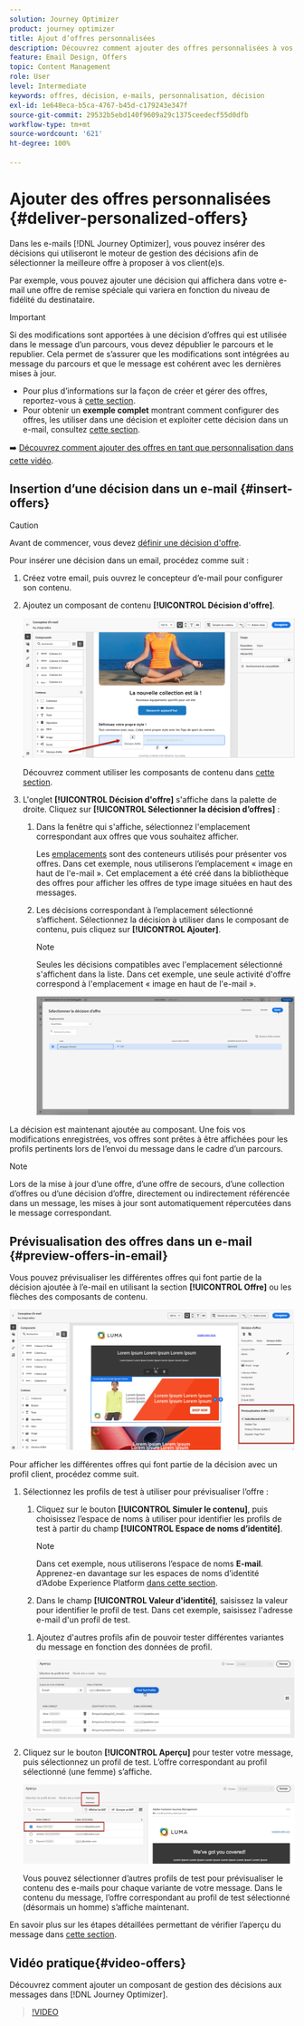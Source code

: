 ```yaml
---
solution: Journey Optimizer
product: journey optimizer
title: Ajout d’offres personnalisées
description: Découvrez comment ajouter des offres personnalisées à vos messages
feature: Email Design, Offers
topic: Content Management
role: User
level: Intermediate
keywords: offres, décision, e-mails, personnalisation, décision
exl-id: 1e648eca-b5ca-4767-b45d-c179243e347f
source-git-commit: 29532b5ebd140f9609a29c1375ceedecf55d0dfb
workflow-type: tm+mt
source-wordcount: '621'
ht-degree: 100%

---
```


# Ajouter des offres personnalisées {#deliver-personalized-offers}

Dans les e-mails [!DNL Journey Optimizer], vous pouvez insérer des décisions qui utiliseront le moteur de gestion des décisions afin de sélectionner la meilleure offre à proposer à vos client(e)s.

Par exemple, vous pouvez ajouter une décision qui affichera dans votre e-mail une offre de remise spéciale qui variera en fonction du niveau de fidélité du destinataire.

>[!IMPORTANT]
>
>Si des modifications sont apportées à une décision d’offres qui est utilisée dans le message d’un parcours, vous devez dépublier le parcours et le republier. Cela permet de s’assurer que les modifications sont intégrées au message du parcours et que le message est cohérent avec les dernières mises à jour.

* Pour plus d’informations sur la façon de créer et gérer des offres, reportez-vous à [cette section](../offers/get-started/starting-offer-decisioning.md).
* Pour obtenir un **exemple complet** montrant comment configurer des offres, les utiliser dans une décision et exploiter cette décision dans un e-mail, consultez [cette section](../offers/offers-e2e.md#insert-decision-in-email).

➡️ [Découvrez comment ajouter des offres en tant que personnalisation dans cette vidéo](#video-offers).

## Insertion d’une décision dans un e-mail {#insert-offers}

>[!CAUTION]
>
>Avant de commencer, vous devez [définir une décision d&#39;offre](../offers/offer-activities/create-offer-activities.md).

Pour insérer une décision dans un email, procédez comme suit :

1. Créez votre email, puis ouvrez le concepteur d’e-mail pour configurer son contenu.

1. Ajoutez un composant de contenu **[!UICONTROL Décision d&#39;offre]**.

   ![](assets/deliver-offer-component.png)

   Découvrez comment utiliser les composants de contenu dans [cette section](content-components.md).

1. L&#39;onglet **[!UICONTROL Décision d&#39;offre]** s&#39;affiche dans la palette de droite. Cliquez sur **[!UICONTROL Sélectionner la décision d’offres]** :

   1. Dans la fenêtre qui s&#39;affiche, sélectionnez l&#39;emplacement correspondant aux offres que vous souhaitez afficher.

      Les [emplacements](../offers/offer-library/creating-placements.md) sont des conteneurs utilisés pour présenter vos offres. Dans cet exemple, nous utiliserons l’emplacement « image en haut de l&#39;e-mail ». Cet emplacement a été créé dans la bibliothèque des offres pour afficher les offres de type image situées en haut des messages.

   1. Les décisions correspondant à l’emplacement sélectionné s’affichent. Sélectionnez la décision à utiliser dans le composant de contenu, puis cliquez sur **[!UICONTROL Ajouter]**.

      >[!NOTE]
      >
      >Seules les décisions compatibles avec l&#39;emplacement sélectionné s&#39;affichent dans la liste. Dans cet exemple, une seule activité d&#39;offre correspond à l&#39;emplacement « image en haut de l&#39;e-mail ».

      ![](assets/deliver-offer-placement.png)

La décision est maintenant ajoutée au composant. Une fois vos modifications enregistrées, vos offres sont prêtes à être affichées pour les profils pertinents lors de l’envoi du message dans le cadre d’un parcours.

>[!NOTE]
>
>Lors de la mise à jour dʼune offre, dʼune offre de secours, dʼune collection d’offres ou dʼune décision d’offre, directement ou indirectement référencée dans un message, les mises à jour sont automatiquement répercutées dans le message correspondant.

## Prévisualisation des offres dans un e-mail {#preview-offers-in-email}

Vous pouvez prévisualiser les différentes offres qui font partie de la décision ajoutée à l’e-mail en utilisant la section **[!UICONTROL Offre]** ou les flèches des composants de contenu.

![](assets/deliver-offer-preview.png)

Pour afficher les différentes offres qui font partie de la décision avec un profil client, procédez comme suit.

1. Sélectionnez les profils de test à utiliser pour prévisualiser l’offre :

   1. Cliquez sur le bouton **[!UICONTROL Simuler le contenu]**, puis choisissez l’espace de noms à utiliser pour identifier les profils de test à partir du champ **[!UICONTROL Espace de noms d’identité]**.

      >[!NOTE]
      >
      >Dans cet exemple, nous utiliserons l’espace de noms **E-mail**. Apprenez-en davantage sur les espaces de noms d’identité d’Adobe Experience Platform [dans cette section](../audience/get-started-identity.md).

   1. Dans le champ **[!UICONTROL Valeur d&#39;identité]**, saisissez la valeur pour identifier le profil de test. Dans cet exemple, saisissez l&#39;adresse e-mail d&#39;un profil de test.

   <!--For example enter smith@adobe.com and click the **[!UICONTROL Add profile]** button.-->

   1. Ajoutez d&#39;autres profils afin de pouvoir tester différentes variantes du message en fonction des données de profil.

      ![](assets/deliver-offer-test-profiles.png)

1. Cliquez sur le bouton **[!UICONTROL Aperçu]** pour tester votre message, puis sélectionnez un profil de test. L’offre correspondant au profil sélectionné (une femme) s’affiche.

   ![](assets/deliver-offer-test-profile-female-preview.png)

   Vous pouvez sélectionner d’autres profils de test pour prévisualiser le contenu des e-mails pour chaque variante de votre message. Dans le contenu du message, l’offre correspondant au profil de test sélectionné (désormais un homme) s’affiche maintenant.

En savoir plus sur les étapes détaillées permettant de vérifier l’aperçu du message dans [cette section](#preview-your-messages).

## Vidéo pratique{#video-offers}

Découvrez comment ajouter un composant de gestion des décisions aux messages dans [!DNL Journey Optimizer].

>[!VIDEO](https://video.tv.adobe.com/v/334088?quality=12)
